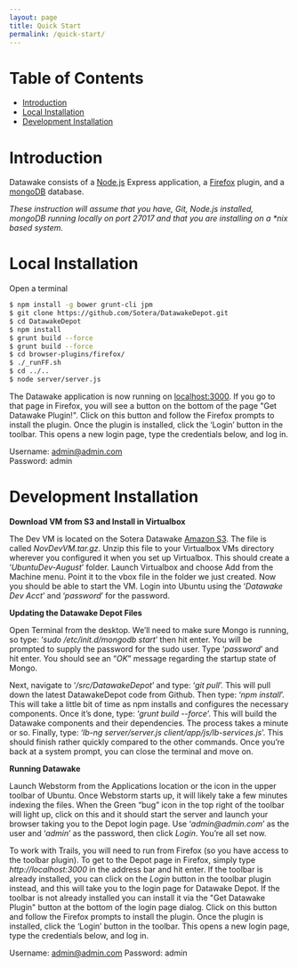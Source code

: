 ```yaml
---
layout: page
title: Quick Start
permalink: /quick-start/
---
```


# Table of Contents
- [Introduction](#introduction)
- [Local Installation](#installation)
- [Development Installation](#devinstallation)

# Introduction <a id="introduction"></a>
Datawake consists of a [Node.js](https://nodejs.org/en/) Express application, a [Firefox](https://www.mozilla.org/en-US/firefox/new/) plugin, and a [mongoDB](https://www.mongodb.org/) database.

_These instruction will assume that you have, Git, Node.js installed, mongoDB running locally on port 27017 and that you are installing on a *nix based system._

# Local Installation <a id="installation"></a>
Open a terminal

```bash
$ npm install -g bower grunt-cli jpm 
$ git clone https://github.com/Sotera/DatawakeDepot.git  
$ cd DatawakeDepot  
$ npm install  
$ grunt build --force  
$ grunt build --force  
$ cd browser-plugins/firefox/  
$ ./_runFF.sh  
$ cd ../..  
$ node server/server.js  
```
  
The Datawake application is now running on [localhost:3000](http://localhost:3000). If you go to that page in Firefox, you will see a button on the bottom of the page "Get Datawake Plugin!". Click on this button and follow the Firefox prompts to install the plugin.  Once the plugin is installed, click the ‘Login’ button in the toolbar.  This opens a new login page, type the credentials below, and log in.

Username: admin@admin.com  
Password: admin  

# Development Installation <a id="devinstallation"></a>
<span>__Download VM from S3 and Install in Virtualbox__</span>
 
The Dev VM is located on the Sotera Datawake [Amazon S3](https://console.aws.amazon.com/s3/home?region=us-east-1&bucket=soterastuff&prefix=Datawake_Dev/).  The file is called _NovDevVM.tar.gz_.  Unzip this file to your Virtualbox VMs directory wherever you configured it when you set up Virtualbox.  This should create a ‘_UbuntuDev-August_’ folder.  Launch Virtualbox and choose Add from the Machine menu.  Point it to the vbox file in the folder we just created.  Now you should be able to start the VM.  Login into Ubuntu using the ‘_Datawake Dev Acct_’  and ‘_password_’ for the password.
 
__Updating the Datawake Depot Files__
 
Open Terminal from the desktop.  We’ll need to make sure Mongo is running, so type: ‘_sudo /etc/init.d/mongodb start_’ then hit enter.  You will be prompted to supply the password for the sudo user.  Type ‘_password_’ and hit enter.  You should see an “_OK_” message regarding the startup state of Mongo.
 
Next, navigate to ‘_/src/DatawakeDepot_’ and type: ‘_git pull_’.  This will pull down the latest DatawakeDepot code from Github.  Then type: ‘_npm install_’.  This will take a little bit of time as npm installs and configures the necessary components.  Once it’s done, type: ‘_grunt build --force_’.  This will build the Datawake components and their dependencies.  The process takes a minute or so.  Finally, type: ‘_lb-ng server/server.js client/app/js/lb-services.js_’.  This should finish rather quickly compared to the other commands.  Once you’re back at a system prompt, you can close the terminal and move on.
 
__Running Datawake__
 
Launch Webstorm from the Applications location or the icon in the upper toolbar of Ubuntu.  Once Webstorm starts up, it will likely take a few minutes indexing the files.  When the Green “bug” icon in the top right of the toolbar will light up, click on this and it should start the server and launch your browser taking you to the Depot login page.  Use ‘_admin@admin.com_’ as the user and ‘_admin_’ as the password, then click _Login_.  You’re all set now.
 
To work with Trails, you will need to run from Firefox (so you have access to the toolbar plugin).  To get to the Depot page in Firefox, simply type _http://localhost:3000_ in the address bar and hit enter.  If the toolbar is already installed, you can click on the _Login_ button in the toolbar plugin instead, and this will take you to the login page for Datawake Depot.  If the toolbar is not already installed you can install it via the "Get Datawake Plugin" button at the bottom of the login page dialog.  Click on this button and follow the Firefox prompts to install the plugin.  Once the plugin is installed, click the ‘Login’ button in the toolbar.  This opens a new login page, type the credentials below, and log in.

Username: admin@admin.com
Password: admin

